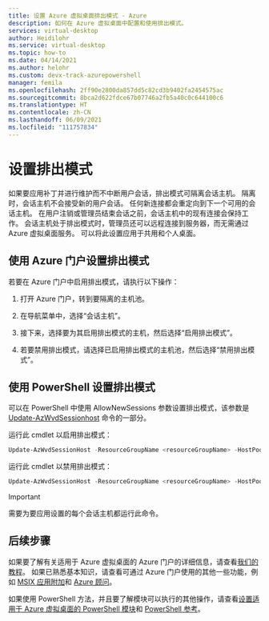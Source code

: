 ```yaml
---
title: 设置 Azure 虚拟桌面排出模式 - Azure
description: 如何在 Azure 虚拟桌面中配置和使用排出模式。
services: virtual-desktop
author: Heidilohr
ms.service: virtual-desktop
ms.topic: how-to
ms.date: 04/14/2021
ms.author: helohr
ms.custom: devx-track-azurepowershell
manager: femila
ms.openlocfilehash: 2ff90e2800da857dd5c82cd3b9402fa2454575ac
ms.sourcegitcommit: 8bca2d622fdce67b07746a2fb5a40c0c644100c6
ms.translationtype: HT
ms.contentlocale: zh-CN
ms.lasthandoff: 06/09/2021
ms.locfileid: "111757834"
---
```

# <a name="set-drain-mode"></a>设置排出模式

如果要应用补丁并进行维护而不中断用户会话，排出模式可隔离会话主机。 隔离时，会话主机不会接受新的用户会话。 任何新连接都会重定向到下一个可用的会话主机。 在用户注销或管理员结束会话之前，会话主机中的现有连接会保持工作。 会话主机处于排出模式时，管理员还可以远程连接到服务器，而无需通过 Azure 虚拟桌面服务。 可以将此设置应用于共用和个人桌面。

## <a name="set-drain-mode-using-the-azure-portal"></a>使用 Azure 门户设置排出模式

若要在 Azure 门户中启用排出模式，请执行以下操作：

1. 打开 Azure 门户，转到要隔离的主机池。

2. 在导航菜单中，选择“会话主机”。

3. 接下来，选择要为其启用排出模式的主机，然后选择“启用排出模式”。

4. 若要禁用排出模式，请选择已启用排出模式的主机池，然后选择“禁用排出模式”。

## <a name="set-drain-mode-using-powershell"></a>使用 PowerShell 设置排出模式

可以在 PowerShell 中使用 AllowNewSessions 参数设置排出模式，该参数是 [Update-AzWvdSessionhost](/powershell/module/az.desktopvirtualization/update-azwvdsessionhost?view=azps-5.8.0&preserve-view=true) 命令的一部分。

运行此 cmdlet 以启用排出模式：

```powershell
Update-AzWvdSessionHost -ResourceGroupName <resourceGroupName> -HostPoolName <hostpoolname> -Name <hostname> -AllowNewSession:$False
```

运行此 cmdlet 以禁用排出模式：

```powershell
Update-AzWvdSessionHost -ResourceGroupName <resourceGroupName> -HostPoolName <hostpoolname> -Name <hostname> -AllowNewSession:$True
```

>[!IMPORTANT]
>需要为要应用设置的每个会话主机都运行此命令。

## <a name="next-steps"></a>后续步骤

如果要了解有关适用于 Azure 虚拟桌面的 Azure 门户的详细信息，请查看[我们的教程](create-host-pools-azure-marketplace.md)。 如果已熟悉基本知识，请查看可通过 Azure 门户使用的其他一些功能，例如 [MSIX 应用附加](app-attach-azure-portal.md)和 [Azure 顾问](azure-advisor.md)。

如果使用 PowerShell 方法，并且要了解模块可以执行的其他操作，请查看[设置适用于 Azure 虚拟桌面的 PowerShell 模块](powershell-module.md)和 [PowerShell 参考](/powershell/module/az.desktopvirtualization/)。
